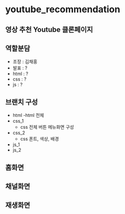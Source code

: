 # youtube_recommendation
영상 추천 Youtube 클론페이지  
---
## 역할분담
* 조장 : 김채홍
* 발표 : ?
* html : ?
* css : ?
* js : ?

## 브랜치 구성

  - html
      -html 전체
  - css_1
    - css 전체 버튼 메뉴화면 구성
  - css_2
    - css 폰트, 색상, 배경
  - js_1
  - js_2
    
## 홈화면

## 채널화면

## 재생화면
